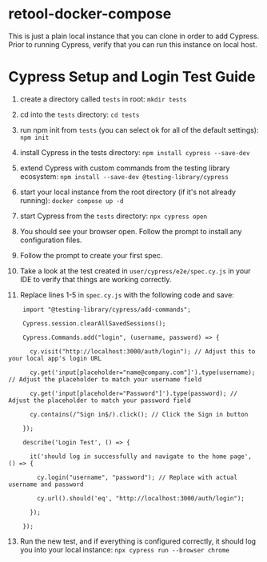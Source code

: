 # retool-docker-compose

This is just a plain local instance that you can clone in order to add Cypress. Prior to running Cypress, verify that you can run this instance on local host. 

# Cypress Setup and Login Test Guide

1. create a directory called `tests` in root:
   `mkdir tests`

1. cd into the `tests` directory:
  `cd tests`
   
3. run npm init from `tests` (you can select ok for all of the default settings):
   `npm init`
   
5. install Cypress in the tests directory:
   `npm install cypress --save-dev`

6. extend Cypress with custom commands from the testing library ecosystem: 
   `npm install --save-dev @testing-library/cypress`

7. start your local instance from the root directory (if it's not already running): 
   `docker compose up -d`

8. start Cypress from the `tests` directory: 
   `npx cypress open`

9. You should see your browser open. Follow the prompt to install any configuration files. 

10. Follow the prompt to create your first spec.

11. Take a look at the test created in `user/cypress/e2e/spec.cy.js` in your IDE to verify that things are working correctly. 

12. Replace lines 1-5 in `spec.cy.js` with the following code and save:

```
    import "@testing-library/cypress/add-commands";

    Cypress.session.clearAllSavedSessions();

    Cypress.Commands.add("login", (username, password) => {

      cy.visit("http://localhost:3000/auth/login"); // Adjust this to your local app's login URL

      cy.get('input[placeholder="name@company.com"]').type(username); // Adjust the placeholder to match your username field

      cy.get('input[placeholder="Password"]').type(password); // Adjust the placeholder to match your password field

      cy.contains(/^Sign in$/).click(); // Click the Sign in button

    });

    describe('Login Test', () => {

      it('should log in successfully and navigate to the home page', () => {

    ​    cy.login("username", "password"); // Replace with actual username and password

    ​    cy.url().should('eq', "http://localhost:3000/auth/login");

      });

    });
```

13. Run the new test, and if everything is configured correctly, it should log you into your local instance: 
    `npx cypress run --browser chrome`
